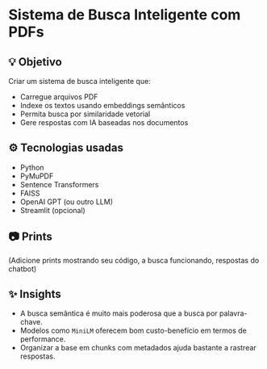 # Sistema de Busca Inteligente com PDFs

## 💡 Objetivo
Criar um sistema de busca inteligente que:
- Carregue arquivos PDF
- Indexe os textos usando embeddings semânticos
- Permita busca por similaridade vetorial
- Gere respostas com IA baseadas nos documentos

## ⚙️ Tecnologias usadas
- Python
- PyMuPDF
- Sentence Transformers
- FAISS
- OpenAI GPT (ou outro LLM)
- Streamlit (opcional)

## 📷 Prints
(Adicione prints mostrando seu código, a busca funcionando, respostas do chatbot)

## ✨ Insights
- A busca semântica é muito mais poderosa que a busca por palavra-chave.
- Modelos como `MiniLM` oferecem bom custo-benefício em termos de performance.
- Organizar a base em chunks com metadados ajuda bastante a rastrear respostas.
